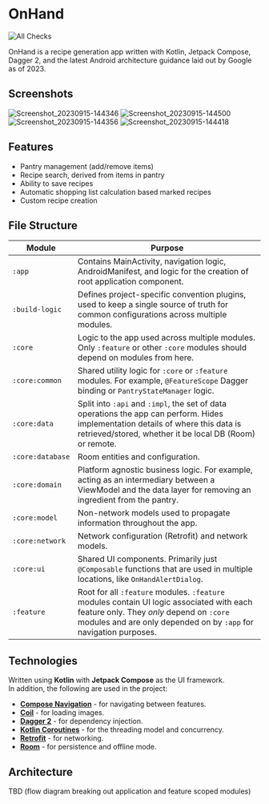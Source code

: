 # OnHand

![All Checks](https://github.com/tboulevard/OnHand/actions/workflows/build.yaml/badge.svg)

OnHand is a recipe generation app written with Kotlin, Jetpack Compose, Dagger 2, and the latest Android architecture guidance laid out by Google as of 2023.

## Screenshots

![Screenshot_20230915-144346](https://github.com/tboulevard/OnHand/assets/5940570/a81cd7a1-8a53-47a4-906f-6dedbffa0069)
![Screenshot_20230915-144500](https://github.com/tboulevard/OnHand/assets/5940570/26217912-4c11-4631-95c2-36ef2b0a222c)
![Screenshot_20230915-144356](https://github.com/tboulevard/OnHand/assets/5940570/c6a97d9b-58d1-4b90-adfe-8ca7ac125c7d)
![Screenshot_20230915-144418](https://github.com/tboulevard/OnHand/assets/5940570/e52055af-a904-41a1-ba8e-8c802d977e33)

## Features
- Pantry management (add/remove items)
- Recipe search, derived from items in pantry
- Ability to save recipes
- Automatic shopping list calculation based marked recipes
- Custom recipe creation

## File Structure

| Module                |Purpose                  |
|-----------------------|---------------------------|
|	`:app` | Contains MainActivity, navigation logic, AndroidManifest, and logic for the creation of root application component.          |
|	`:build-logic` | Defines project-specific convention plugins, used to keep a single source of truth for common configurations across multiple modules.           |
|	`:core`| Logic to the app used across multiple modules. Only `:feature` or other `:core` modules should depend on modules from here. |
|	`:core:common`| Shared utility logic for `:core` or `:feature` modules. For example, `@FeatureScope` Dagger binding or `PantryStateManager` logic. |
|	`:core:data`| Split into `:api` and `:impl`, the set of data operations the app can perform. Hides implementation details of where this data is retrieved/stored, whether it be local DB (Room) or remote. |
|	`:core:database`| Room entities and configuration. |
|	`:core:domain`| Platform agnostic business logic. For example, acting as an intermediary between a ViewModel and the data layer for removing an ingredient from the pantry. |
|	`:core:model`| Non-network models used to propagate information throughout the app. |
|	`:core:network`| Network configuration (Retrofit) and network models. |
|	`:core:ui`| Shared UI components. Primarily just `@Composable` functions that are used in multiple locations, like `OnHandAlertDialog`.|
|	`:feature`|Root for all `:feature` modules. `:feature` modules contain UI logic associated with each feature only. They _only_ depend on `:core` modules and are only depended on by `:app` for navigation purposes.            |

## Technologies

Written using  **Kotlin**  with  **Jetpack Compose**  as the UI framework.  
In addition, the following are used in the project:

- [**Compose Navigation**](https://developer.android.com/jetpack/compose/navigation)  - for navigating between features.
- [**Coil**](https://coil-kt.github.io/coil/)  - for loading images.
- [**Dagger 2**](https://dagger.dev/)  - for dependency injection.  
- [**Kotlin Coroutines**](https://kotlinlang.org/docs/coroutines-overview.html)  - for the threading model and concurrency.
- [**Retrofit**](https://square.github.io/retrofit/)  - for networking.
- [**Room**](https://developer.android.com/training/data-storage/room)  - for persistence and offline mode.

## Architecture

TBD (flow diagram breaking out application and feature scoped modules)
